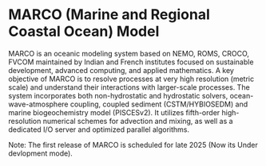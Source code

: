 # MARCO (Marine and Regional Coastal Ocean) Model

MARCO is an oceanic modeling system based on NEMO, ROMS, CROCO, FVCOM maintained by Indian and French institutes focused on sustainable development, advanced computing, and applied mathematics. A key objective of MARCO is to resolve processes at very high resolution (metric scale) and understand their interactions with larger-scale processes. The system incorporates both non-hydrostatic and hydrostatic solvers, ocean-wave-atmosphere coupling, coupled sediment (CSTM/HYBIOSEDM) and marine biogeochemistry model (PISCESv2). It utilizes fifth-order high-resolution numerical schemes for advection and mixing, as well as a dedicated I/O server and optimized parallel algorithms.

Note:  The first release of MARCO is scheduled for late 2025 (Now its Under devlopment mode).

